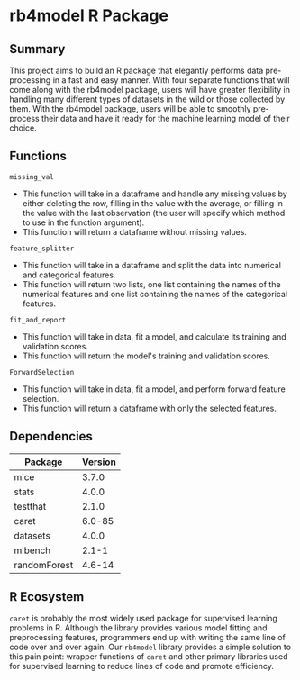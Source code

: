 
<!-- README.md is generated from README.Rmd. Please edit that file -->

# rb4model R Package

## Summary

This project aims to build an R package that elegantly
performs data pre-processing in a fast and easy manner. With four
separate functions that will come along with the rb4model package, users
will have greater flexibility in handling many different types of
datasets in the wild or those collected by them. With the rb4model package,
users will be able to smoothly pre-process their data and have it ready
for the machine learning model of their choice.

## Functions

`missing_val`
- This function will take in a dataframe and handle any missing values by either deleting the row, filling in the value with the average, or filling in the value with the last observation (the user will specify which method to use in the function argument).
- This function will return a dataframe without missing values.

`feature_splitter`
- This function will take in a dataframe and split the data into numerical and categorical features.
- This function will return two lists, one list containing the names of the numerical features and one list containing the names of the categorical features.

`fit_and_report`
- This function will take in data, fit a model, and calculate its training and validation scores.
- This function will return the model's training and validation scores.

`ForwardSelection`
- This function will take in data, fit a model, and perform forward feature selection.
- This function will return a dataframe with only the selected features.

## Dependencies
|Package|Version|
|-------|-------|
|mice|3.7.0|
|stats|4.0.0|
|testthat|2.1.0|
|caret|6.0-85|
|datasets|4.0.0|
|mlbench|2.1-1|
|randomForest|4.6-14|
    
## R Ecosystem

`caret` is probably the most widely used package for supervised learning problems in R. Although the library provides various model fitting and preprocessing features, programmers end up with writing the same line of code over and over again. Our `rb4model` library provides a simple solution to this pain point: wrapper functions of `caret` and other primary libraries used for supervised learning to reduce lines of code and promote efficiency.
